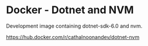 # Docker - Dotnet and NVM

Development image containing dotnet-sdk-6.0 and nvm.

https://hub.docker.com/r/cathalnoonandev/dotnet-nvm
